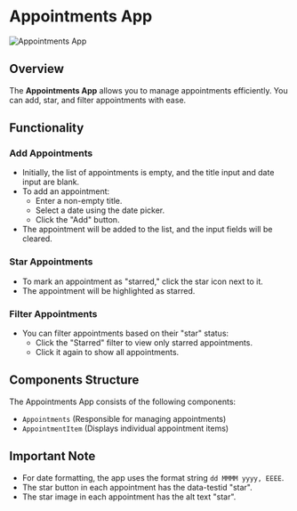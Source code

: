 # Appointments App

![Appointments App](https://assets.ccbp.in/frontend/content/react-js/appointments-app-output.gif)

## Overview

The **Appointments App** allows you to manage appointments efficiently. You can add, star, and filter appointments with ease.

## Functionality

### Add Appointments

- Initially, the list of appointments is empty, and the title input and date input are blank.
- To add an appointment:
  - Enter a non-empty title.
  - Select a date using the date picker.
  - Click the "Add" button.
- The appointment will be added to the list, and the input fields will be cleared.

### Star Appointments

- To mark an appointment as "starred," click the star icon next to it.
- The appointment will be highlighted as starred.

### Filter Appointments

- You can filter appointments based on their "star" status:
  - Click the "Starred" filter to view only starred appointments.
  - Click it again to show all appointments.

## Components Structure

The Appointments App consists of the following components:

- `Appointments` (Responsible for managing appointments)
- `AppointmentItem` (Displays individual appointment items)

## Important Note

- For date formatting, the app uses the format string `dd MMMM yyyy, EEEE`.
- The star button in each appointment has the data-testid "star".
- The star image in each appointment has the alt text "star".
